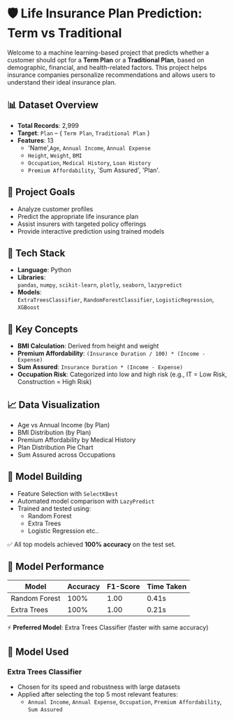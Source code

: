 # 🛡️ Life Insurance Plan Prediction: Term vs Traditional

Welcome to a machine learning-based project that predicts whether a customer should opt for a **Term Plan** or a **Traditional Plan**, based on demographic, financial, and health-related factors. This project helps insurance companies personalize recommendations and allows users to understand their ideal insurance plan.

## 📊 Dataset Overview

- **Total Records**: 2,999
- **Target**: `Plan` – { `Term Plan`, `Traditional Plan` }
- **Features**: 13
  - 'Name',`Age`, `Annual Income`, `Annual Expense`
  - `Height`, `Weight`, `BMI`
  - `Occupation`, `Medical History`, `Loan History`
  - `Premium Affordability`, `Sum Assured', 'Plan'.

## 🧠 Project Goals

- Analyze customer profiles
- Predict the appropriate life insurance plan
- Assist insurers with targeted policy offerings
- Provide interactive prediction using trained models

## 🔧 Tech Stack

- **Language**: Python  
- **Libraries**:  
  `pandas`, `numpy`, `scikit-learn`, `plotly`, `seaborn`, `lazypredict`  
- **Models**:  
  `ExtraTreesClassifier`, `RandomForestClassifier`, `LogisticRegression`, `XGBoost`

## 📌 Key Concepts

- **BMI Calculation**: Derived from height and weight
- **Premium Affordability**: `(Insurance Duration / 100) * (Income - Expense)`
- **Sum Assured**: `Insurance Duration * (Income - Expense)`
- **Occupation Risk**: Categorized into low and high risk (e.g., IT = Low Risk, Construction = High Risk)

## 📈 Data Visualization

- Age vs Annual Income (by Plan)
- BMI Distribution (by Plan)
- Premium Affordability by Medical History
- Plan Distribution Pie Chart
- Sum Assured across Occupations

## 🤖 Model Building

- Feature Selection with `SelectKBest`
- Automated model comparison with `LazyPredict`
- Trained and tested using:
  - Random Forest
  - Extra Trees
  - Logistic Regression etc..
 
  

✅ All top models achieved **100% accuracy** on the test set.

## 🧪 Model Performance

| Model                    | Accuracy | F1-Score | Time Taken |
|--------------------------|----------|----------|------------|
| Random Forest            | 100%     | 1.00     | 0.41s      |
| Extra Trees              | 100%     | 1.00     | 0.21s      |



⚡ **Preferred Model**: Extra Trees Classifier (faster with same accuracy)


  ## 🤖 Model Used

### Extra Trees Classifier

- Chosen for its speed and robustness with large datasets
- Applied after selecting the top 5 most relevant features:
  - `Annual Income`, `Annual Expense`, `Occupation`, `Premium Affordability`, `Sum Assured`




